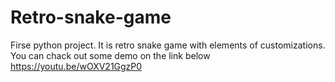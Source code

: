# Retro-snake-game
Firse python project. It is retro snake game with elements of customizations.
You can chack out some demo on the link below
https://youtu.be/wOXV21GgzP0
